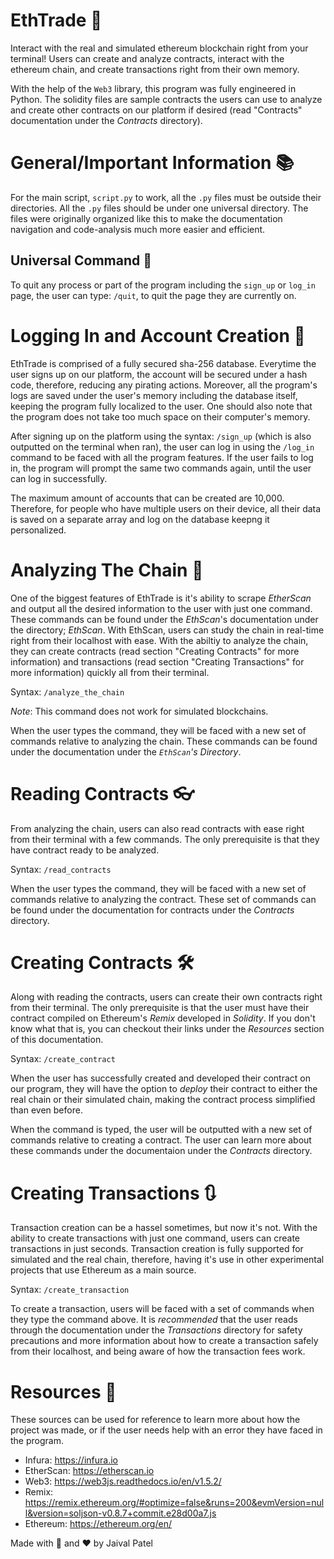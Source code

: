 # EthTrade 🌃

Interact with the real and simulated ethereum blockchain right from your terminal! Users can create and analyze contracts, interact with the ethereum chain, and create transactions right from their own memory. 

With the help of the `Web3` library, this program was fully engineered in Python. The solidity files are sample contracts the users can use to analyze and create other contracts on our platform if desired (read "Contracts" documentation under the *Contracts* directory).

# General/Important Information 📚

For the main script, `script.py` to work, all the `.py` files must be outside their directories. All the `.py` files should be under one universal directory. The files were originally organized like this to make the documentation navigation and code-analysis much more easier and efficient.

## Universal Command 🔮

To quit any process or part of the program including the `sign_up` or `log_in` page, the user can type: `/quit`, to quit the page they are currently on.


# Logging In and Account Creation 👔

EthTrade is comprised of a fully secured sha-256 database. Everytime the user signs up on our platform, the account will be secured under a hash code, therefore, reducing any pirating actions. Moreover, all the program's logs are saved under the user's memory including the database itself, keeping the program fully localized to the user. One should also note that the program does not take too much space on their computer's memory.

After signing up on the platform using the syntax: `/sign_up` (which is also outputted on the terminal when ran), the user can log in using the `/log_in` command to be faced with all the program features. If the user fails to log in, the program will prompt the same two commands again, until the user can log in successfully. 

The maximum amount of accounts that can be created are 10,000. Therefore, for people who have multiple users on their device, all their data is saved on a separate array and log on the database keepng it personalized.

# Analyzing The Chain 🔎

One of the biggest features of EthTrade is it's ability to scrape *EtherScan* and output all the desired information to the user with just one command. These commands can be found under the *EthScan*'s documentation under the directory; *EthScan*. With EthScan, users can study the chain in real-time right from their localhost with ease. With the abiltiy to analyze the chain, they can create contracts (read section "Creating Contracts" for more information) and transactions (read section "Creating Transactions" for more information) quickly all from their terminal. 

Syntax: `/analyze_the_chain`

*Note*: This command does not work for simulated blockchains. 

When the user types the command, they will be faced with a new set of commands relative to analyzing the chain. These commands can be found under the documentation under the *`EthScan`'s Directory*. 


# Reading Contracts 👓

From analyzing the chain, users can also read contracts with ease right from their terminal with a few commands. The only prerequisite is that they have contract ready to be analyzed. 

Syntax: `/read_contracts`

When the user types the command, they will be faced with a new set of commands relative to analyzing the contract. These set of commands can be found under the documentation for contracts under the *Contracts* directory.

# Creating Contracts 🛠

Along with reading the contracts, users can create their own contracts right from their terminal. The only prerequisite is that the user must have their contract compiled on Ethereum's *Remix* developed in *Solidity*. If you don't know what that is, you can checkout their links under the *Resources* section of this documentation.

Syntax: `/create_contract` 

When the user has successfully created and developed their contract on our program, they will have the option to *deploy* their contract to either the real chain or their simulated chain, making the contract process simplified than even before. 

When the command is typed, the user will be outputted with a new set of commands relative to creating a contract. The user can learn more about these commands under the documentaion under the *Contracts* directory. 


# Creating Transactions 🔃

Transaction creation can be a hassel sometimes, but now it's not. With the ability to create transactions with just one command, users can create transactions in just seconds. Transaction creation is fully supported for simulated and the real chain, therefore, having it's use in other experimental projects that use Ethereum as a main source.

Syntax: `/create_transaction`

To create a transaction, users will be faced with a set of commands when they type the command above. It is *recommended* that the user reads through the documentation under the *Transactions* directory for safety precautions and more information about how to create a transaction safely from their localhost, and being aware of how the transaction fees work.

# Resources 🔖

These sources can be used for reference to learn more about how the project was made, or if the user needs help with an error they have faced in the program.

 - Infura: https://infura.io
 - EtherScan: https://etherscan.io
 - Web3: https://web3js.readthedocs.io/en/v1.5.2/
 - Remix: https://remix.ethereum.org/#optimize=false&runs=200&evmVersion=null&version=soljson-v0.8.7+commit.e28d00a7.js
 - Ethereum: https://ethereum.org/en/



Made with 🧠 and ❤️ by Jaival Patel

